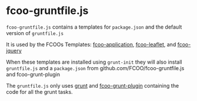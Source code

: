 # fcoo-gruntfile.js


`fcoo-gruntfile.js` contains a templates for `package.json` and the default version of `gruntfile.js`

It is used by the FCOOs Templates: [fcoo-application](https://github.com/FCOO/grunt-init-fcoo-application), [fcoo-leaflet](https://github.com/FCOO/grunt-init-fcoo-leaflet), and [fcoo-jquery](https://github.com/FCOO/grunt-init-fcoo-jquery)

When these templates are installed using `grunt-init` they will also install `gruntfile.js` and a `package.json` from github.com/FCOO/fcoo-gruntfile.js and fcoo-grunt-plugin

The `gruntfile.js` only uses [grunt](http://gruntjs.com) and [fcoo-grunt-plugin](https://github.com/FCOO/fcoo-grunt-plugin) containing the code for all the grunt tasks.
